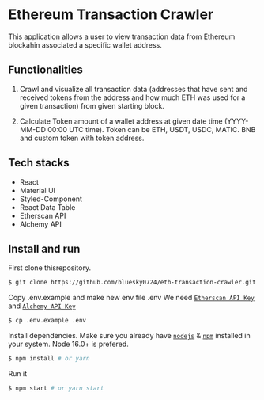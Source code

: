 # Ethereum Transaction Crawler

This application allows a user to view transaction data from Ethereum blockahin associated a specific wallet address.

## Functionalities
1. Crawl and visualize all transaction data (addresses that have sent and received tokens from the address and how much ETH was used for a given transaction) from given starting block.

2. Calculate Token amount of a wallet address at given date time (YYYY-MM-DD 00:00 UTC time). Token can be ETH, USDT, USDC, MATIC. BNB and custom token with token address.

## Tech stacks
- React
- Material UI
- Styled-Component
- React Data Table
- Etherscan API
- Alchemy API

## Install and run

First clone thisrepository.

```bash
$ git clone https://github.com/bluesky0724/eth-transaction-crawler.git
```

Copy .env.example and make new env file .env
We need [`Etherscan API Key`](https://etherscan.io/apis) and [`Alchemy API Key`](https://www.alchemy.com/)

```bash
$ cp .env.example .env
```

Install dependencies. Make sure you already have [`nodejs`](https://nodejs.org/en/) & [`npm`](https://www.npmjs.com/) installed in your system. Node 16.0+ is prefered.

```bash
$ npm install # or yarn
```

Run it
```bash
$ npm start # or yarn start
```

